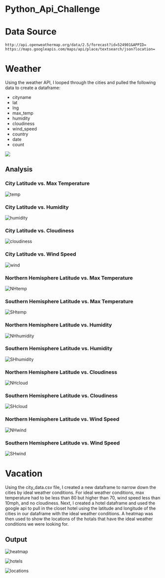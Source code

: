 # Python_Api_Challenge

# Data Source 
 `http://api.openweathermap.org/data/2.5/forecast?id=524901&APPID=`
 `https://maps.googleapis.com/maps/api/place/textsearch/json?location=`

# Weather
Using the weather API, I looped through the cities and pulled the following data to create a dataframe:
* cityname
* lat
* lng
* max_temp 
* humidity 
* cloudiness 
* wind_speed
* country
* date
* count 

![](Images/df.png)

## Analysis

### City Latitude vs. Max Temperature

![temp](Images/maxtemp.png)

### City Latitude vs. Humidity

![humidity](Images/humidity.png)

### City Latitude vs. Cloudiness

![cloudiness](Images/cloudiness.png)

### City Latitude vs. Wind Speed

![wind](Images/windspeed.png)

### Northern Hemisphere Latitude vs. Max Temperature

![NHtemp](Images/nhtemp.png)

### Southern Hemisphere Latitude vs. Max Temperature

![SHtemp](Images/shtemp.png)

### Northern Hemisphere Latitude vs. Humidity

![NHhumidity](Images/nhhumidity.png)

### Southern Hemisphere Latitude vs. Humidity

![SHhumidity](Images/shhumidity.png)

### Northern Hemisphere Latitude vs. Cloudiness

![NHcloud](Images/nhcloudiness.png)

### Southern Hemisphere Latitude vs. Cloudiness

![SHcloud](Images/shcloudiness.png)

### Northern Hemisphere Latitude vs. Wind Speed

![NHwind](Images/nhwind.png)

### Southern Hemisphere Latitude vs. Wind Speed

![SHwind](Images/shwind.png)


# Vacation
Using the city_data.csv file, I created a new dataframe to narrow down the cities by ideal weather conditions.
For ideal weather conditions, max temperature had to be less than 80 but higher than 70, wind speed less than 10mph, and no cloudiness. 
Next, I created a hotel dataframe and used the google api to pull in the closet hotel using the latitude and longitude of the cities in our dataframe with the ideal weather conditions. A heatmap was then used to show the locations of the hotals that have the ideal weather conditions we were looking for. 

## Output

![heatmap](Images/heatmap2.png)

![hotels](Images/hotels.png)

![locations](Images/locations.png)
